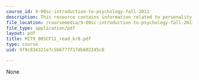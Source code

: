 ```yaml
---
course_id: 9-00sc-introduction-to-psychology-fall-2011
description: This resource contains information related to personality.
file_location: /coursemedia/9-00sc-introduction-to-psychology-fall-2011/9f9c834321e7c5b6777f17db602245c8_MIT9_00SCF11_read_kr8.pdf
file_type: application/pdf
layout: pdf
title: MIT9_00SCF11_read_kr8.pdf
type: course
uid: 9f9c834321e7c5b6777f17db602245c8

---
```

None
